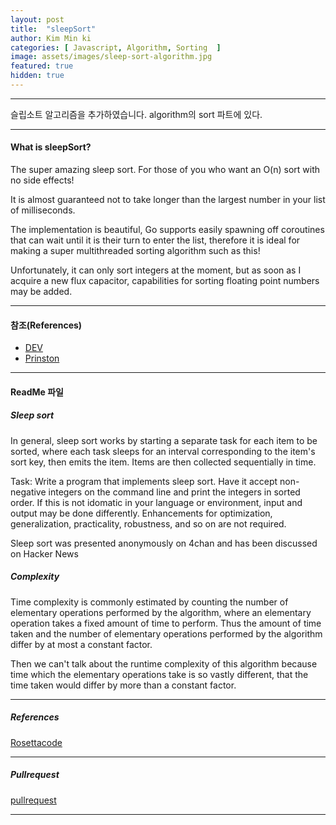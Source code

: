 ```yaml
---
layout: post
title:  "sleepSort"
author: Kim Min ki
categories: [ Javascript, Algorithm, Sorting  ]
image: assets/images/sleep-sort-algorithm.jpg
featured: true
hidden: true
---
```

***
슬립소트 알고리즘을 추가하였습니다.
algorithm의 sort 파트에 있다.

***
#### What is sleepSort?

The super amazing sleep sort. For those of you who want an O(n) sort with no side effects!

It is almost guaranteed not to take longer than the largest number in your list of milliseconds.

The implementation is beautiful, Go supports easily spawning off coroutines that can wait until it is their turn to enter the list, therefore it is ideal for making a super multithreaded sorting algorithm such as this!

Unfortunately, it can only sort integers at the moment, but as soon as I acquire a new flux capacitor, capabilities for sorting floating point numbers may be added.

***
#### 참조(References)

- [DEV](https://dev.to/sishaarrao/sleep-sort-where-theory-meets-sobering-reality-b3m)
- [Prinston](https://www.cs.princeton.edu/courses/archive/fall13/cos226/lectures/52Tries.pdf)
***

#### ReadMe 파일

##### Sleep sort

In general, sleep sort works by starting a separate task for each item to be sorted, where each task sleeps for an interval corresponding to the item's sort key, then emits the item. Items are then collected sequentially in time.

Task: Write a program that implements sleep sort. Have it accept non-negative integers on the command line and print the integers in sorted order. If this is not idomatic in your language or environment, input and output may be done differently. Enhancements for optimization, generalization, practicality, robustness, and so on are not required.

Sleep sort was presented anonymously on 4chan and has been discussed on Hacker News

##### Complexity
Time complexity is commonly estimated by counting the number of elementary operations performed by the algorithm, where an elementary operation takes a fixed amount of time to perform. Thus the amount of time taken and the number of elementary operations performed by the algorithm differ by at most a constant factor.

Then we can't talk about the runtime complexity of this algorithm because time which the elementary operations take is so vastly different, that the time taken would differ by more than a constant factor.
***
##### References

[Rosettacode](https://www.rosettacode.org/wiki/Sorting_algorithms/Sleep_sort)
***
##### Pullrequest

[pullrequest](https://github.com/18-2-SKKU-OSS/2018-2-OSS-L1/pull/23)
***